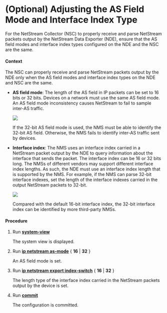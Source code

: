 (Optional) Adjusting the AS Field Mode and Interface Index Type
===============================================================

For the NetStream Collector (NSC) to properly receive and parse NetStream packets output by the NetStream Data Exporter (NDE), ensure that the AS field modes and interface index types configured on the NDE and the NSC are the same.

#### Context

The NSC can properly receive and parse NetStream packets output by the NDE only when the AS field modes and interface index types on the NDE and NSC are the same.

* **AS field mode**: The length of the AS field in IP packets can be set to 16 bits or 32 bits. Devices on a network must use the same AS field mode. An AS field mode inconsistency causes NetStream to fail to sample inter-AS traffic.
  
  ![](../../../../public_sys-resources/note_3.0-en-us.png) 
  
  If the 32-bit AS field mode is used, the NMS must be able to identify the 32-bit AS field. Otherwise, the NMS fails to identify inter-AS traffic sent by devices.
* **Interface index**: The NMS uses an interface index carried in a NetStream packet output by the NDE to query information about the interface that sends the packet. The interface index can be 16 or 32 bits long. The NMSs of different vendors may support different interface index lengths. As such, the NDE must use an interface index length that is supported by the NMS. For example, if the NMS can parse 32-bit interface indexes, set the length of the interface indexes carried in the output NetStream packets to 32-bit.
  
  ![](../../../../public_sys-resources/note_3.0-en-us.png) 
  
  Compared with the default 16-bit interface index, the 32-bit interface index can be identified by more third-party NMSs.


#### Procedure

1. Run [**system-view**](cmdqueryname=system-view)
   
   
   
   The system view is displayed.
2. Run [**ip netstream as-mode**](cmdqueryname=ip+netstream+as-mode) { **16** | **32** }
   
   
   
   An AS field mode is set.
3. Run [**ip netstream export index-switch**](cmdqueryname=ip+netstream+export+index-switch) { **16** | **32** }
   
   
   
   The length type of the interface index carried in the NetStream packets output by the device is set.
4. Run [**commit**](cmdqueryname=commit)
   
   
   
   The configuration is committed.